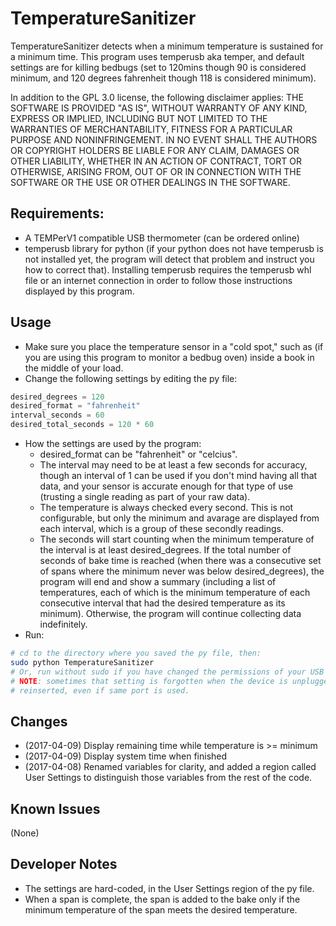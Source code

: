 # TemperatureSanitizer
TemperatureSanitizer detects when a minimum temperature is sustained for a minimum time. This program uses temperusb aka temper, and default settings are for killing bedbugs (set to 120mins though 90 is considered minimum, and 120 degrees fahrenheit though 118 is considered minimum).

In addition to the GPL 3.0 license, the following disclaimer applies: THE SOFTWARE IS PROVIDED "AS IS", WITHOUT WARRANTY OF ANY KIND, EXPRESS OR IMPLIED, INCLUDING BUT NOT LIMITED TO THE WARRANTIES OF MERCHANTABILITY, FITNESS FOR A PARTICULAR PURPOSE AND NONINFRINGEMENT. IN NO EVENT SHALL THE AUTHORS OR COPYRIGHT HOLDERS BE LIABLE FOR ANY CLAIM, DAMAGES OR OTHER LIABILITY, WHETHER IN AN ACTION OF CONTRACT, TORT OR OTHERWISE, ARISING FROM, OUT OF OR IN CONNECTION WITH THE SOFTWARE OR THE USE OR OTHER DEALINGS IN THE SOFTWARE.

## Requirements:
* A TEMPerV1 compatible USB thermometer (can be ordered online)
* temperusb library for python (if your python does not have temperusb is not installed yet, the program will detect that problem and instruct you how to correct that). Installing temperusb requires the temperusb whl file or an internet connection in order to follow those instructions displayed by this program.

## Usage
* Make sure you place the temperature sensor in a "cold spot," such as (if you are using this program to monitor a bedbug oven) inside a book in the middle of your load.
* Change the following settings by editing the py file:
```python
desired_degrees = 120
desired_format = "fahrenheit"
interval_seconds = 60
desired_total_seconds = 120 * 60
```
* How the settings are used by the program:
    * desired_format can be "fahrenheit" or "celcius".
    * The interval may need to be at least a few seconds for accuracy, though an interval of 1 can be used if you don't mind having all that data, and your sensor is accurate enough for that type of use (trusting a single reading as part of your raw data).
    * The temperature is always checked every second. This is not configurable, but only the minimum and avarage are displayed from each interval, which is a group of these secondly readings.
    * The seconds will start counting when the minimum temperature of the interval is at least desired_degrees. If the total number of seconds of bake time is reached (when there was a consecutive set of spans where the minimum never was below desired_degrees), the program will end and show a summary (including a list of temperatures, each of which is the minimum temperature of each consecutive interval that had the desired temperature as its minimum). Otherwise, the program will continue collecting data indefinitely.
* Run:
```bash
# cd to the directory where you saved the py file, then:
sudo python TemperatureSanitizer
# Or, run without sudo if you have changed the permissions of your USB device.
# NOTE: sometimes that setting is forgotten when the device is unplugged and
# reinserted, even if same port is used.
```


## Changes
* (2017-04-09) Display remaining time while temperature is >= minimum
* (2017-04-09) Display system time when finished
* (2017-04-08) Renamed variables for clarity, and added a region called User Settings to distinguish those variables from the rest of the code.


## Known Issues
(None)

## Developer Notes
* The settings are hard-coded, in the User Settings region of the py file.
* When a span is complete, the span is added to the bake only if the minimum temperature of the span meets the desired temperature.
